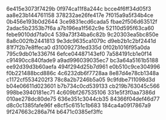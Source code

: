 6e415e3073f7429b
0f974ca11f8a244c
bcce4f6ff34d05f3
aa8e23b144761158
378232ae26fe417e
7f015a9a5f34b4ce
0b456e193b0d2644
3ce9831ecd6cada5
fbae2f506d63512f
2adac5b2353b7f6a
a7b196ea1f562c9e
52110d595f63ca60
febe9010dd7fa0c4
539a73f34ba6c82b
9c20303ea5bc850e
8a8c002fb2441813
9e3dc9635ca1079c
d9eb2b1c2bf2441d
81f7f2b7e8ffeca0
d31009273fed335d
0f02b1016f95a0da
795c9db01e3367f4
6efce04487143ef0
7a584191cb1e0f14
c91490cc840fade9
a9ad996039035ec7
bc3a64a5161b5188
ee92d39d3b60aefa
494f294d25b7d961
e0b510c9ce304996
f0b221488bcd886c
4c6232db6f7728aa
8e87d4e78cb1348a
c1172cf5534202f3
78c8a2b7246b5a05
9c9fdbe711098d3d
b04e06611d023601
b7b734c0cd539133
cb219b763045c566
998be3940181ec71
4c609bf267535106
331e5f3f0aa7386d
010ae278dc80de75
636e351c3044cb35
84366f04def46d77
d8c0c1385fafe96f
e8cf5c6151c1b683
184ca4a0917867a9
9f247663c286a7f4
b6471c0385ef3ffc
